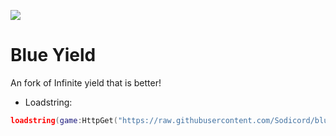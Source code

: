 ![](https://files.catbox.moe/tugtkj.png)
<h1 align="left">Blue Yield</h1>

An fork of Infinite yield that is better!

- Loadstring:
```lua
loadstring(game:HttpGet("https://raw.githubusercontent.com/Sodicord/blueyield/master/blueyield.lua"))()
```
